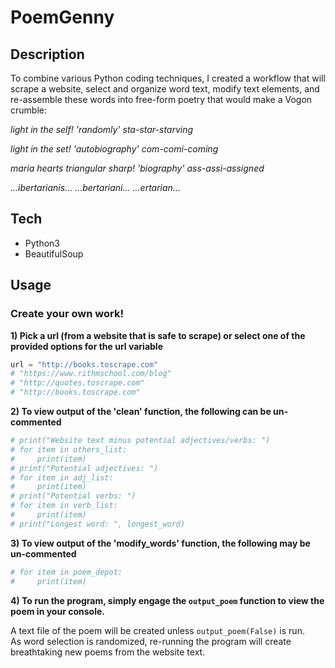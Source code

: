 # PoemGenny

## Description
To combine various Python coding techniques, I created a workflow that will scrape a website, select and organize word text, modify text elements, and re-assemble these words into free-form poetry that would make a Vogon crumble:

*light in the self! 'randomly' sta-star-starving* 

*light in the set! 'autobiography' com-comi-coming* 

*maria hearts triangular sharp! 'biography' ass-assi-assigned* 

*...ibertarianis... ...bertariani... ...ertarian...*

 
## Tech
+ Python3
+ BeautifulSoup

## Usage

### Create your own work!

**1) Pick a url (from a website that is safe to scrape) or select one of the provided options for the url variable**
```python
url = "http://books.toscrape.com"
# "https://www.rithmschool.com/blog"
# "http://quotes.toscrape.com"
# "http://books.toscrape.com"
```

**2) To view output of the 'clean' function, the following can be un-commented** 
```python
# print("Website text minus potential adjectives/verbs: ")
# for item in others_list:
#     print(item) 
# print("Potential adjectives: ")
# for item in adj_list:
#     print(item)
# print("Potential verbs: ")
# for item in verb_list:
#     print(item)
# print("Longest word: ", longest_word)
```

**3) To view output of the 'modify_words' function, the following may be un-commented**
```python
# for item in poem_depot:
#     print(item) 
```

**4) To run the program, simply engage the `output_poem` function to view the poem in your console.** 

A text file of the poem will be created unless `output_poem(False)` is run.  
As word selection is randomized, re-running the program will create breathtaking new poems from the website text.

